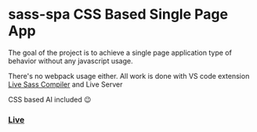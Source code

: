 # sass-spa CSS Based Single Page App

The goal of the project is to achieve a single page application type of behavior without any javascript usage.

There's no webpack usage either. All work is done with VS code extension [Live Sass Compiler](https://marketplace.visualstudio.com/items?itemName=ritwickdey.live-sass) and Live Server

CSS based AI included 😉

### [Live](https://bbauska.github.io/sass-spa/index.html#home)
